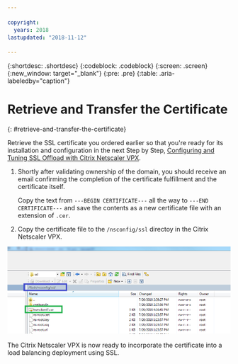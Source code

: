 ```yaml
---

copyright:
  years: 2018
lastupdated: "2018-11-12"

---
```


{:shortdesc: .shortdesc}
{:codeblock: .codeblock}
{:screen: .screen}
{:new_window: target="_blank"}
{:pre: .pre}
{:table: .aria-labeledby="caption"}

# Retrieve and Transfer the Certificate
{: #retrieve-and-transfer-the-certificate}

Retrieve the SSL certificate you ordered earlier so that you're ready for its installation and configuration in the next Step by Step, [Configuring and Tuning SSL Offload with Citrix Netscaler VPX](/docs/infrastructure/citrix-netscaler-vpx?topic=citrix-netscaler-vpx-configuring-and-tuning-ssl-offload-with-citrix-netscaler-vpx). 

1. Shortly after validating ownership of the domain, you should receive an email confirming the completion of the certificate fulfillment and the certificate itself.

	Copy the text from `---BEGIN CERTIFICATE---` all the way to `---END CERTIFICATE---` and save the contents as a new certificate file with an extension of `.cer`.

2. Copy the certificate file to the `/nsconfig/ssl` directoy in the Citrix Netscaler VPX.

<img src="images/11-transfer-certificate.png" alt="drawing" style="width: 600px;"/>

The Citrix Netscaler VPX is now ready to incorporate the certificate into a load balancing deployment using SSL.
